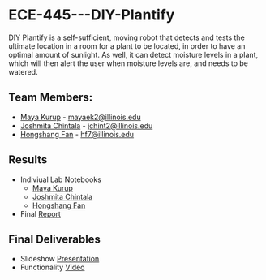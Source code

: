# ECE-445---DIY-Plantify
DIY Plantify is a self-sufficient, moving robot that detects and tests the ultimate location in a room for a plant to be located, in order to have an optimal amount of sunlight. As well, it can detect moisture levels in a plant, which will then alert the user when moisture levels are, and needs to be watered. 

## Team Members: 
+ [Maya Kurup](https://github.com/mayaek2) - mayaek2@illinois.edu
+ [Joshmita Chintala](https://github.com/jchint2) - jchint2@illinois.edu
+ [Hongshang Fan](https://github.com/hf7cc) - hf7@illinois.edu

## Results
- Indiviual Lab Notebooks
  - [Maya Kurup](https://github.com/hf7cc/ECE445--DIY-Plantify/tree/main/notebook/Maya%20Kurup)
  - [Joshmita Chintala](https://github.com/hf7cc/ECE445--DIY-Plantify/tree/main/notebook/Joshmita%20Chintala)
  - [Hongshang Fan](https://github.com/hf7cc/ECE445--DIY-Plantify/tree/main/notebook/Hongshang)
- Final [Report](https://docs.google.com/document/d/1Do8JUfKYjaEaxzfNim3ungVurXcBMVBi9MKzweRQgfs/edit?usp=sharing)

## Final Deliverables
- Slideshow [Presentation](https://docs.google.com/presentation/d/1MMU9TmbLl_o-hGtrHEE-QVpILhFXO27GIN7vpxhxWrg/edit?usp=sharing)
- Functionality [Video](https://youtu.be/NmGvFySN6Jg)
